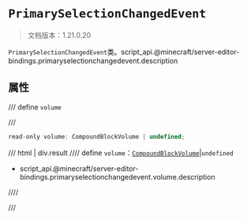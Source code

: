 # `PrimarySelectionChangedEvent`

> 文档版本：1.21.0.20

`PrimarySelectionChangedEvent`类。script_api.@minecraft/server-editor-bindings.primaryselectionchangedevent.description

## 属性

/// define
`volume`


///

```js
read-only volume: CompoundBlockVolume | undefined;
```

/// html | div.result
//// define
`volume`：[`CompoundBlockVolume`](../../server/beta/compoundblockvolume.md)|`undefined`

- script_api.@minecraft/server-editor-bindings.primaryselectionchangedevent.volume.description


////

///


